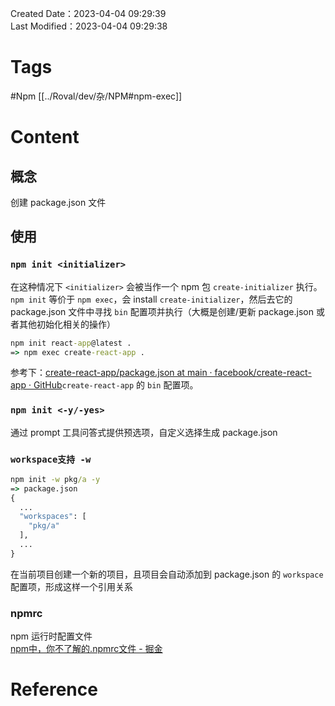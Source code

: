 Created Date：2023-04-04 09:29:39  
Last Modified：2023-04-04 09:29:38

# Tags

#Npm [[../Roval/dev/杂/NPM#npm-exec]]

# Content

## 概念

创建 package.json 文件

## 使用

### `npm init <initializer>`

在这种情况下 `<initializer>` 会被当作一个 npm 包 `create-initializer` 执行。`npm init` 等价于 `npm exec`，会 install `create-initializer`，然后去它的 package.json 文件中寻找 `bin` 配置项并执行（大概是创建/更新 package.json 或者其他初始化相关的操作）

```cmd
npm init react-app@latest .
=> npm exec create-react-app .
```

参考下：[create-react-app/package.json at main · facebook/create-react-app · GitHub](https://github.com/facebook/create-react-app/blob/main/packages/create-react-app/package.json)`create-react-app` 的 `bin` 配置项。

### `npm init <-y/-yes>`

通过 prompt 工具问答式提供预选项，自定义选择生成 package.json

### `workspace支持 -w`

```cmd
npm init -w pkg/a -y
=> package.json
{
  ...
  "workspaces": [
    "pkg/a"
  ],
  ...
}
```

在当前项目创建一个新的项目，且项目会自动添加到 package.json 的 `workspace` 配置项，形成这样一个引用关系

### npmrc

npm 运行时配置文件  
[npm中，你不了解的.npmrc文件 - 掘金](https://juejin.cn/post/6983522411647860766)

# Reference
